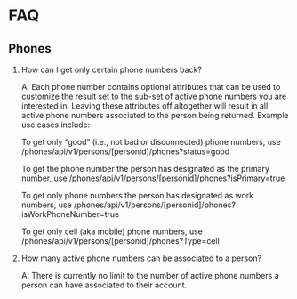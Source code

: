 # FAQ

## Phones
  
1. How can I get only certain phone numbers back?
    
    A: Each phone number contains optional attributes that can be used to customize the result set to the sub-set of active phone numbers you are interested in. Leaving these attributes off altogether will result in all active phone numbers associated to the person being returned. Example use cases include:
    
	  To get only “good” (i.e., not bad or disconnected) phone numbers, use /phones/api/v1/persons/[personid]/phones?status=good
  
    To get the phone number the person has designated as the primary number, use /phones/api/v1/persons/[personid]/phones?isPrimary=true

    To get only phone numbers the person has designated as work numbers, use /phones/api/v1/persons/[personid]/phones?isWorkPhoneNumber=true

    To get only cell (aka mobile) phone numbers, use /phones/api/v1/persons/[personid]/phones?Type=cell

2. How many active phone numbers can be associated to a person?
  
    A: There is currently no limit to the number of active phone numbers a person can have associated to their account.
